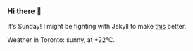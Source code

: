 ### Hi there :wave:

It's Sunday! I might be fighting with Jekyll to make [this](https://swissclubto.github.io) better.

Weather in Toronto: sunny, at +22°C.
